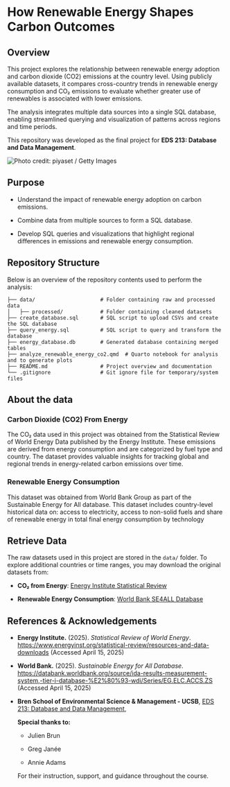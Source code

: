 # How Renewable Energy Shapes Carbon Outcomes

## Overview

This project explores the relationship between renewable energy adoption and carbon dioxide (CO2) emissions at the country level. Using publicly available datasets, it compares cross-country trends in renewable energy consumption and CO₂ emissions to evaluate whether greater use of renewables is associated with lower emissions.

The analysis integrates multiple data sources into a single SQL database, enabling streamlined querying and visualization of patterns across regions and time periods.

This repository was developed as the final project for **EDS 213: Database and Data Management**.

![Photo credit: piyaset / Getty Images](https://www.investopedia.com/thmb/7gfCixGE40_BlpBi2GqN1HTi51Q=/1500x0/filters:no_upscale():max_bytes(150000):strip_icc()/GettyImages-2174080781-508c0aae85a94ae6a7c4f9c303eae4f1.jpg)

## Purpose

-   Understand the impact of renewable energy adoption on carbon emissions.

-   Combine data from multiple sources to form a SQL database.

-   Develop SQL queries and visualizations that highlight regional differences in emissions and renewable energy consumption.

## Repository Structure

Below is an overview of the repository contents used to perform the analysis:

```{=html}
├── data/                     # Folder containing raw and processed data
│   ├── processed/            # Folder containing cleaned datasets
├── create_database.sql       # SQL script to upload CSVs and create the SQL database
├── query_energy.sql          # SQL script to query and transform the database
├── energy_database.db        # Generated database containing merged tables
├── analyze_renewable_energy_co2.qmd  # Quarto notebook for analysis and to generate plots
├── README.md                 # Project overview and documentation
└── .gitignore                # Git ignore file for temporary/system files
```

## About the data

### Carbon Dioxide (CO2) From Energy

The CO₂ data used in this project was obtained from the Statistical Review of World Energy Data published by the Energy Institute. These emissions are derived from energy consumption and are categorized by fuel type and country. The dataset provides valuable insights for tracking global and regional trends in energy-related carbon emissions over time.

### Renewable Energy Consumption

This dataset was obtained from World Bank Group as part of the Sustainable Energy for All database. This dataset includes country-level historical data on: access to electricity, access to non-solid fuels and share of renewable energy in total final energy consumption by technology

## Retrieve Data

The raw datasets used in this project are stored in the `data/` folder. To explore additional countries or time ranges, you may download the original datasets from:

-   **CO₂ from Energy**: [Energy Institute Statistical Review](https://www.energyinst.org/statistical-review/resources-and-data-downloads)

-   **Renewable Energy Consumption**: [World Bank SE4ALL Database](https://databank.worldbank.org/source/ida-results-measurement-system,-tier-i-database-%E2%80%93-wdi/Series/EG.ELC.ACCS.ZS)

## References & Acknowledgements

-   **Energy Institute.** (2025). *Statistical Review of World Energy*. <https://www.energyinst.org/statistical-review/resources-and-data-downloads> (Accessed April 15, 2025)

-   **World Bank.** (2025). *Sustainable Energy for All Database*. <https://databank.worldbank.org/source/ida-results-measurement-system,-tier-i-database-%E2%80%93-wdi/Series/EG.ELC.ACCS.ZS> (Accessed April 15, 2025)

-   **Bren School of Environmental Science & Management - UCSB**, [EDS 213: Database and Data Management](https://ucsb-library-research-data-services.github.io/bren-eds213/),

    **Special thanks to:**

    -   Julien Brun

    -   Greg Janée

    -   Annie Adams

    For their instruction, support, and guidance throughout the course.

### 
